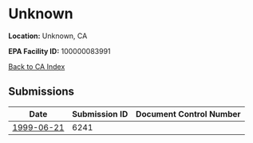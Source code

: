 # Unknown

**Location:** Unknown, CA

**EPA Facility ID:** 100000083991

[Back to CA Index](../../index.md)

## Submissions

| Date | Submission ID | Document Control Number |
|------|--------------|-------------------------|
| [1999-06-21](submissions/6241.md) | 6241 |  |
